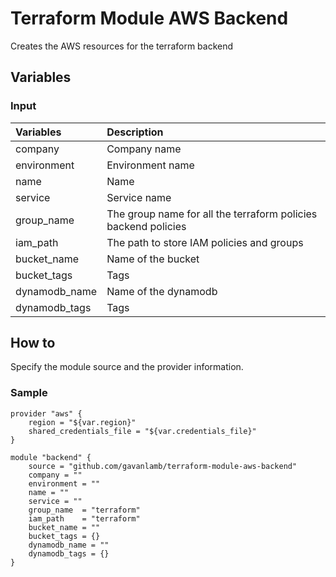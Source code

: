 # Terraform Module AWS Backend
Creates the AWS resources for the terraform backend

## Variables
### Input
| Variables     | Description                                                    |
|:--------------|:---------------------------------------------------------------|
| company       | Company name                                                   |
| environment   | Environment name                                               |
| name          | Name                                                           |
| service       | Service name                                                   |
| group_name    | The group name for all the terraform policies backend policies |
| iam_path      | The path to store IAM policies and groups                      |
| bucket_name   | Name of the bucket                                             |
| bucket_tags   | Tags                                                           |
| dynamodb_name | Name of the dynamodb                                           |
| dynamodb_tags | Tags                                                           |

## How to
Specify the module source and the provider information.

### Sample
```hcl
provider "aws" {
    region = "${var.region}"
    shared_credentials_file = "${var.credentials_file}"
}

module "backend" {
    source = "github.com/gavanlamb/terraform-module-aws-backend"
    company = ""
    environment = ""
    name = ""
    service = ""
    group_name 	= "terraform"
    iam_path	= "terraform"
    bucket_name = ""
    bucket_tags = {}
    dynamodb_name = ""
    dynamodb_tags = {}
}
```
